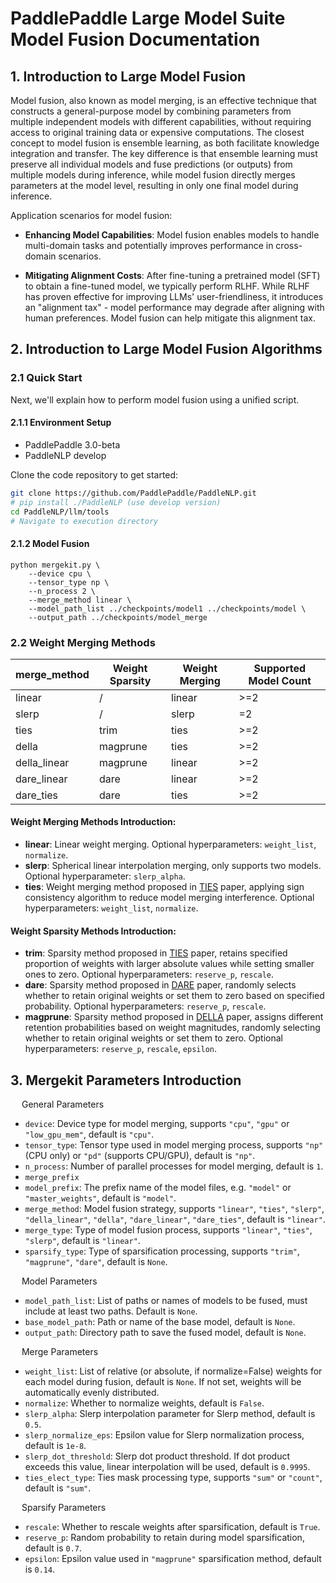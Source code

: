 # PaddlePaddle Large Model Suite Model Fusion Documentation
## 1. Introduction to Large Model Fusion
Model fusion, also known as model merging, is an effective technique that constructs a general-purpose model by combining parameters from multiple independent models with different capabilities, without requiring access to original training data or expensive computations. The closest concept to model fusion is ensemble learning, as both facilitate knowledge integration and transfer. The key difference is that ensemble learning must preserve all individual models and fuse predictions (or outputs) from multiple models during inference, while model fusion directly merges parameters at the model level, resulting in only one final model during inference.

Application scenarios for model fusion:

- **Enhancing Model Capabilities**: Model fusion enables models to handle multi-domain tasks and potentially improves performance in cross-domain scenarios.

- **Mitigating Alignment Costs**: After fine-tuning a pretrained model (SFT) to obtain a fine-tuned model, we typically perform RLHF. While RLHF has proven effective for improving LLMs' user-friendliness, it introduces an "alignment tax" - model performance may degrade after aligning with human preferences. Model fusion can help mitigate this alignment tax.

## 2. Introduction to Large Model Fusion Algorithms
### 2.1 Quick Start
Next, we'll explain how to perform model fusion using a unified script.
#### 2.1.1 Environment Setup

- PaddlePaddle 3.0-beta
- PaddleNLP develop

Clone the code repository to get started:

```bash
git clone https://github.com/PaddlePaddle/PaddleNLP.git
# pip install ./PaddleNLP (use develop version)
cd PaddleNLP/llm/tools
# Navigate to execution directory
```

#### 2.1.2 Model Fusion

```
python mergekit.py \
    --device cpu \
    --tensor_type np \
    --n_process 2 \
    --merge_method linear \
    --model_path_list ../checkpoints/model1 ../checkpoints/model \
    --output_path ../checkpoints/model_merge
```
### 2.2 Weight Merging Methods
| merge_method   | Weight Sparsity | Weight Merging | Supported Model Count |
|----------------|-----------------|----------------|-----------------------|
| linear         | /               | linear         | >=2                   |
| slerp          | /               | slerp          | =2                    |
| ties           | trim            | ties           | >=2                   |
| della          | magprune        | ties           | >=2                   |
| della_linear   | magprune        | linear         | >=2                   |
| dare_linear    | dare            | linear         | >=2                   |
| dare_ties      | dare            | ties           | >=2                   |

#### Weight Merging Methods Introduction:
- **linear**: Linear weight merging. Optional hyperparameters: `weight_list`, `normalize`.
- **slerp**: Spherical linear interpolation merging, only supports two models. Optional hyperparameter: `slerp_alpha`.
- **ties**: Weight merging method proposed in [TIES](https://arxiv.org/abs/2306.01708) paper, applying sign consistency algorithm to reduce model merging interference. Optional hyperparameters: `weight_list`, `normalize`.

#### Weight Sparsity Methods Introduction:
- **trim**: Sparsity method proposed in [TIES](https://arxiv.org/abs/2306.01708) paper, retains specified proportion of weights with larger absolute values while setting smaller ones to zero. Optional hyperparameters: `reserve_p`, `rescale`.
- **dare**: Sparsity method proposed in [DARE](https://arxiv.org/abs/2311.03099) paper, randomly selects whether to retain original weights or set them to zero based on specified probability. Optional hyperparameters: `reserve_p`, `rescale`.
- **magprune**: Sparsity method proposed in [DELLA](https://arxiv.org/abs/2406.11617) paper, assigns different retention probabilities based on weight magnitudes, randomly selecting whether to retain original weights or set them to zero. Optional hyperparameters: `reserve_p`, `rescale`, `epsilon`.

## 3. Mergekit Parameters Introduction
<summary>&emsp; General Parameters</summary><div>

- `device`: Device type for model merging, supports `"cpu"`, `"gpu"` or `"low_gpu_mem"`, default is `"cpu"`.
- `tensor_type`: Tensor type used in model merging process, supports `"np"` (CPU only) or `"pd"` (supports CPU/GPU), default is `"np"`.
- `n_process`: Number of parallel processes for model merging, default is `1`.
- `merge_prefix`
- `model_prefix`: The prefix name of the model files, e.g. `"model"` or `"master_weights"`, default is `"model"`.
- `merge_method`: Model fusion strategy, supports `"linear"`, `"ties"`, `"slerp"`, `"della_linear"`, `"della"`, `"dare_linear"`, `"dare_ties"`, default is `"linear"`.
- `merge_type`: Type of model fusion process, supports `"linear"`, `"ties"`, `"slerp"`, default is `"linear"`.
- `sparsify_type`: Type of sparsification processing, supports `"trim"`, `"magprune"`, `"dare"`, default is `None`.

</div>

<summary>&emsp; Model Parameters</summary><div>

- `model_path_list`: List of paths or names of models to be fused, must include at least two paths. Default is `None`.
- `base_model_path`: Path or name of the base model, default is `None`.
- `output_path`: Directory path to save the fused model, default is `None`.

</div>

<summary>&emsp; Merge Parameters</summary><div>

- `weight_list`: List of relative (or absolute, if normalize=False) weights for each model during fusion, default is `None`. If not set, weights will be automatically evenly distributed.
- `normalize`: Whether to normalize weights, default is `False`.
- `slerp_alpha`: Slerp interpolation parameter for Slerp method, default is `0.5`.
- `slerp_normalize_eps`: Epsilon value for Slerp normalization process, default is `1e-8`.
- `slerp_dot_threshold`: Slerp dot product threshold. If dot product exceeds this value, linear interpolation will be used, default is `0.9995`.
- `ties_elect_type`: Ties mask processing type, supports `"sum"` or `"count"`, default is `"sum"`.

</div>

<summary>&emsp; Sparsify Parameters</summary><div>

- `rescale`: Whether to rescale weights after sparsification, default is `True`.
- `reserve_p`: Random probability to retain during model sparsification, default is `0.7`.
- `epsilon`: Epsilon value used in `"magprune"` sparsification method, default is `0.14`.

</div>
